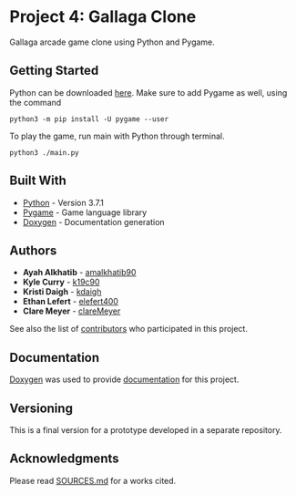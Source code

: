 # Project 4: Gallaga Clone

Gallaga arcade game clone using Python and Pygame.

## Getting Started

Python can be downloaded [here](https://www.python.org/downloads/). Make sure to add Pygame as well, using the command

```
python3 -m pip install -U pygame --user
```

To play the game, run main with Python through terminal.

```
python3 ./main.py
```

## Built With

* [Python](https://www.python.org/) - Version 3.7.1
* [Pygame](https://www.pygame.org/news) - Game language library
* [Doxygen](http://www.doxygen.nl/) - Documentation generation

## Authors

* **Ayah Alkhatib** - [amalkhatib90](https://github.com/amalkhatib90/)
* **Kyle Curry** - [k19c90](https://github.com/k19c90)
* **Kristi Daigh** - [kdaigh](https://github.com/kdaigh)
* **Ethan Lefert** - [elefert400](https://github.com/elefert400)
* **Clare Meyer** - [clareMeyer](https://github.com/clareMeyer)

See also the list of [contributors](https://github.com/amalkhatib90/Project03/graphs/contributors) who participated in this project.

## Documentation

[Doxygen](http://www.doxygen.nl/) was used to provide [documentation](https://github.com/amalkhatib90/Project03/tree/master/documentation/html) for this project.

## Versioning

This is a final version for a prototype developed in a separate repository.

## Acknowledgments

Please read [SOURCES.md](https://github.com/amalkhatib90/Project03/blob/master/documentation/SOURCES.md) for a works cited.
